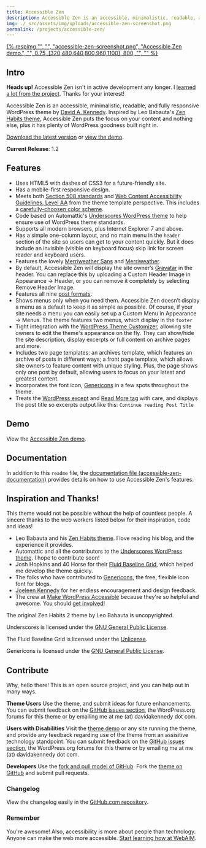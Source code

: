 ```yaml
---
title: Accessible Zen
description: Accessible Zen is an accessible, minimalistic, readable, and fully responsive WordPress theme by [David A. Kennedy.
img: ./_src/assets/img/uploads/accessible-zen-screenshot.png
permalink: /projects/accessible-zen/
---
```


<a class="image-link" href="http://accessiblezen.davidakennedy.com">
  {% respimg "", "", "accessible-zen-screenshot.png", "Accessible Zen demo.", "", 0.75, [320,480,640,800,960,1100], 800, "", "" %}
</a>

## Intro

<p class="callout">
  <strong>Heads up!</strong> Accessible Zen isn't in active development any longer. I <a href="/blog/goodbye-accessible-zen/">learned a lot from the project</a>. Thanks for your interest!
</p>

Accessible Zen is an accessible, minimalistic, readable, and fully responsive WordPress theme by [David A. Kennedy](http://davidakennedy.com). Inspired by Leo Babauta's [Zen Habits theme](http://zenhabits.net/theme/), Accessible Zen puts the focus on your content and nothing else, plus it has plenty of WordPress goodness built right in.

<p class="callout">
  <a href="http://wordpress.org/themes/accessible-zen">Download the latest version</a> or <a href="http://accessiblezen.davidakennedy.com">view the demo</a>.
</p>

**Current Release**: 1.2

## Features

- Uses HTML5 with dashes of CSS3 for a future-friendly site.
- Has a mobile-first responsive design.
- Meets both [Section 508 standards](http://www.section508.gov/index.cfm?&FuseAction=Content&ID=12) and [Web Content Accessibility Guidelines, Level AA](http://www.w3.org/TR/WCAG/) from the theme template perspective. This includes a [carefully-choosen color scheme](http://accessibility.oit.ncsu.edu/tools/color-contrast/accessible-color-palette.php?&colors=ffffff,f5f5f5,d5d5d5,e5e5e5,333333,666666,e5f7ff,00628c,00354C,00628,C,008FCC,006e9d&main=ffffff&level=AA).
- Code based on Automattic's [Underscores WordPress theme](http://underscores.me/) to help ensure use of WordPress theme standards.
- Supports all modern browsers, plus Internet Explorer 7 and above.
- Has a simple one-column layout, and no main menu in the `header` section of the site so users can get to your content quickly. But it does include an invisible (visible on keyboard focus) skip link for screen reader and keyboard users.
- Features the lovely [Merriweather Sans](http://www.google.com/fonts/specimen/Merriweather+Sans) and [Merriweather](//www.google.com/fonts/specimen/Merriweather).
- By default, Accessible Zen will display the site owner’s [Gravatar](http://en.gravatar.com/) in the header. You can replace this by uploading a Custom Header Image in Appearance -> Header, or you can remove it completely by selecting Remove Header Image.
- Features all nine [post formats](http://codex.wordpress.org/Post_Formats).
- Shows menus only when you need them. Accessible Zen doesn’t display a menu as a default to keep it as simple as possible. Of course, if your site needs a menu you can easily set up a Custom Menu in Appearance -> Menus. The theme features two menus, which display in the `footer`
- Tight integration with the [WordPress Theme Customizer](https://codex.wordpress.org/Theme_Customization_API), allowing site owners to edit the theme's appearance on the fly. They can show/hide the site description, display excerpts or full content on archive pages and more.
- Includes two page templates: an archives template, which features an archive of posts in different ways; a front page template, which allows site owners to feature content with unique styling. Plus, the page shows only one post by default, allowing users to focus on your latest and greatest content.
- Incorporates the font icon, [Genericons](http://genericons.com/) in a few spots throughout the theme.
- Treats the [WordPress except](http://codex.wordpress.org/Excerpt) and [Read More tag](http://codex.wordpress.org/Customizing_the_Read_More) with care, and displays the post title so excerpts output like this: `Continue reading Post Title`

## Demo

View the [Accessible Zen demo](http://accessiblezen.davidakennedy.com).

## Documentation

In addition to this `readme` file, the [documentation file (accessible-zen-documentation)](https://github.com/davidakennedy/accessible-zen/blob/master/accessible-zen-documentation.txt) provides details on how to use Accessible Zen's features.

## Inspiration and Thanks!

This theme would not be possible without the help of countless people. A sincere thanks to the web workers listed below for their inspiration, code and ideas!

- Leo Babauta and his [Zen Habits theme](http://zenhabits.net/theme/). I love reading his blog, and the experience it provides.
- Automattic and all the contributors to the [Underscores WordPress theme](http://underscores.me/). I hope to contribute soon!
- Josh Hopkins and 40 Horse for their [Fluid Baseline Grid](http://fluidbaselinegrid.com/), which helped me develop the theme quickly.
- The folks who have contributed to [Genericons](http://genericons.com/), the free, flexible icon font for blogs.
- [Joeleen Kennedy](http://joeleen.net) for her endless encouragement and design feedback.
- The crew at [Make WordPress Accessible](http://make.wordpress.org/accessibility/) because they're so helpful and awesome. You should [get involved](http://make.wordpress.org/accessibility/join-us/)!

The original Zen Habits 2 theme by Leo Babauta is uncopyrighted.

Underscores is licensed under the [GNU General Public License](http://www.gnu.org/licenses/gpl-2.0.html).

The Fluid Baseline Grid is licensed under the [Unlicense](http://unlicense.org/).

Genericons is licensed under the [GNU General Public License](http://www.gnu.org/licenses/gpl-2.0.html).

## Contribute

Why, hello there! This is an open source project, and you can help out in many ways.

**Theme Users**
Use the theme, and submit ideas for future enhancements. You can submit feedback on the [GitHub issues section](https://github.com/davidakennedy/accessible-zen/issues), the WordPress.org forums for this theme or by emailing me at me (at) davidakennedy dot com.

**Users with Disabilities**
Visit the [theme demo](http://accessiblezen.davidakennedy.com) or any site running the theme, and provide any feedback regarding use of the theme from an assisitive technology standpoint. You can submit feedback on the [GitHub issues section](https://github.com/davidakennedy/accessible-zen/issues), the WordPress.org forums for this theme or by emailing me at me (at) davidakennedy dot com.

**Developers**
Use the [fork and pull model of GitHub](https://help.github.com/articles/using-pull-requests#fork--pull). Fork the [theme on GitHub](https://github.com/davidakennedy/accessible-zen/) and submit pull requests.

### Changelog

View the changelog easily in the [GitHub.com repository](https://github.com/davidakennedy/accessible-zen/blob/master/changelog.txt).

### Remember

You're awesome! Also, accessibility is more about people than technology. Anyone can make the web more accessible. [Start learning how at WebAIM](http://webaim.org/).
